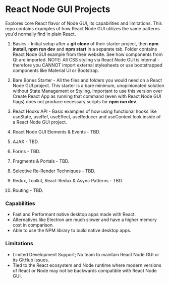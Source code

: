 # React Node GUI Projects
Explores core React flavor of Node GUI, its capabilities and limitations. This repo contains examples of how React Node GUI utilizes the same patterns you'd normally find in plain React.

1. Basics - Initial setup after a **git clone** of their starter project, then **npm install**, **npm run dev** and **npm start** in a separate tab. Folder contains React Node GUI example from their website. See how components from Qt are imported. NOTE: All CSS styling via React Node GUI is internal - therefore you CANNOT import external stylesheets or use bootstrapped components like Material UI or Bootstrap.

2. Bare Bones Starter - All the files and folders you would need on a React Node GUI project. This starter is a bare minimum, unopinionated solution without State Management or Styling. Important to use this version over Create React App as running that command (even with React Node GUI flags) does not produce necessary scripts for **npm run dev**.

3. React Hooks API - Basic examples of how using functional hooks like useState, useRef, useEffect, useReducer and useContext look inside of a React Node GUI project.

4. React Node GUI Elements & Events - TBD.

5. AJAX - TBD.

6. Forms - TBD.

7. Fragments & Portals - TBD.

8. Selective Re-Render Techniques - TBD.

9. Redux, Toolkit, React-Redux & Async Patterns - TBD.

10. Routing - TBD.



### Capabilities
- Fast and Performant native desktop apps made with React.
- Alternatives like Electron are much slower and have a higher memory cost in comparison.
- Able to use the NPM library to build native desktop apps.

### Limitations
- Limited Development Support; No team to maintain React Node GUI or its GitHub issues.
- Tied to the React ecosystem and Node runtime where modern versions of React or Node may not be backwards compatible with React Node GUI.
